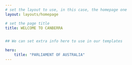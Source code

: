```yaml
---
# set the layout to use, in this case, the homepage one
layout: layouts/homepage

# set the page title
title: WELCOME TO CANBERRA


## We can set extra info here to use in our templates

hero:
    title: "PARLIAMENT OF AUSTRALIA"
---
```


